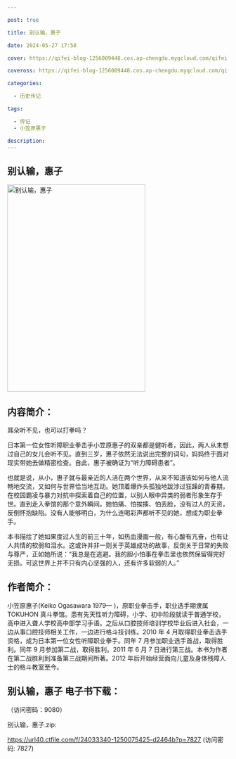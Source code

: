 ```yaml
---

post: true

title: 别认输，惠子

date: 2024-05-27 17:58

cover: https://qifei-blog-1256009448.cos.ap-chengdu.myqcloud.com/qifei-blog/660beb0a9f345e8d03fada16.jpg

coveross: https://qifei-blog-1256009448.cos.ap-chengdu.myqcloud.com/qifei-blog/660beb0a9f345e8d03fada16.jpg

categories:

  - 历史传记

tags:

  - 传记
  - 小笠原惠子

description:
---
```


## 别认输，惠子
<img alt=" 别认输，惠子" class="aligncenter loaded" data-was-processed="true" decoding="async" fetchpriority="high" height="471" src="https://qifei-blog-1256009448.cos.ap-chengdu.myqcloud.com/qifei-blog/660beb0a9f345e8d03fada16.jpg" style="cursor: zoom-in;" width="314"/>

## 内容简介：

耳朵听不见，也可以打拳吗？

日本第一位女性听障职业拳击手小笠原惠子的双亲都是健听者，因此，两人从未想过自己的女儿会听不见。直到三岁，惠子依然无法说出完整的词句，妈妈终于面对现实带她去做精密检查。自此，惠子被确证为“听力障碍患者”。

也就是说，从小，惠子就与最亲近的人活在两个世界，从来不知道该如何与他人流畅地交流，又如何与世界恰当地互动。她顶着爆炸头孤独地跋涉过狂躁的青春期，在校园霸凌与暴力对抗中探索着自己的位置，以别人眼中异类的弱者形象生存于世。直到走入拳馆的那个意外瞬间。她怕痛、怕挨揍、怕丢脸，没有过人的天资，反倒怀抱缺陷。没有人能够明白，为什么连喝彩声都听不见的她，想成为职业拳手。

本书描绘了她如果度过人生的前三十年，如热血漫画一般，有心酸有亢奋，也有让人共情的软弱和泪水。这或许并非一则关于英雄成功的故事，反倒关于日常的失败与尊严，正如她所说：“我总是在逃避。我的胆小怕事在拳击里也依然保留得完好无损。可这世界上并不只有内心坚强的人，还有许多软弱的人。”

## 作者简介：

小笠原惠子(Keiko Ogasawara 1979— )，原职业拳击手，职业选手期隶属 TOKUHON 真斗拳馆。患有先天性听力障碍，小学、初中阶段就读于普通学校，高中进入聋人学校高中部学习手语。之后从口腔技师培训学校毕业后进入社会，一边从事口腔技师相关工作，一边进行格斗技训练。2010 年 4 月取得职业拳击选手资格，成为日本第一位女性听障职业拳手。同年 7 月参加职业选手首战，取得胜利。同年 9 月参加第二战，取得胜利。2011 年 6 月 7 日进行第三战。本书为作者在第二战胜利到准备第三战期间所著。2012 年后开始经营面向儿童及身体残障人士的格斗教室至今。

## 别认输，惠子 电子书下载：

 （访问密码：9080）

别认输，惠子.zip: 

https://url40.ctfile.com/f/24033340-1250075425-d2464b?p=7827 (访问密码: 7827)
